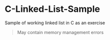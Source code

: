 # C-Linked-List-Sample
Sample of working linked list in C as an exercise

> May contain memory management errors
